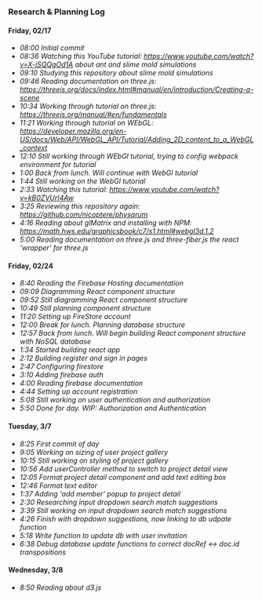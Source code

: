 

### Research & Planning Log

#### Friday, 02/17

* _08:00 Initial commit_
* _08:36 Watching this YouTube tutorial: https://www.youtube.com/watch?v=X-iSQQgOd1A about ant and slime mold simulations_
* _09:10 Studying this repository about slime mold simulations_
* _09:46 Reading documentation on three.js: https://threejs.org/docs/index.html#manual/en/introduction/Creating-a-scene_
* _10:34 Working through tutorial on three.js: https://threejs.org/manual/#en/fundamentals_
* _11:21 Working through tutorial on WEbGL: https://developer.mozilla.org/en-US/docs/Web/API/WebGL_API/Tutorial/Adding_2D_content_to_a_WebGL_context_
* _12:10 Still working through WEbGl tutorial, trying to config webpack environment for tutorial_
* _1:00 Back from lunch. Will continue with WebGl tutorial_
* _1:44 Still working on the WebGl tutorial_
* _2:33 Watching this tutorial: https://www.youtube.com/watch?v=kB0ZVUrI4Aw_
* _3:25 Reviewing this repository again: https://github.com/nicoptere/physarum_
* _4:16 Reading about glMatrix and installing with NPM: https://math.hws.edu/graphicsbook/c7/s1.html#webgl3d.1.2_
* _5:00 Reading documentation on three.js and three-fiber.js the react 'wrapper' for three.js_

#### Friday, 02/24

* _8:40 Reading the Firebase Hosting documentation_
* _09:09 Diagramming React component structure_ 
* _09:52 Still diagramming React component structure_
* _10:49 Still planning component structure_ 
* _11:20 Setting up FireStore account_ 
* _12:00 Break for lunch. Planning database structure_
* _12:57 Back from lunch. Will begin building React component structure with NoSQL database_
* _1:34 Started building react app_
* _2:12 Building register and sign in pages_
* _2:47 Configuring firestore_
* _3:10 Adding firebase auth_
* _4:00 Reading firebase documentation_
* _4:44 Setting up account registration_
* _5:08 Still working on user authentication and authorization_
* _5:50 Done for day. WIP: Authorization and Authentication_

#### Tuesday, 3/7

* _8:25 First commit of day_
* _9:05 Working on sizing of user project gallery_
* _10:15 Still working on styling of project gallery_
* _10:56 Add userController method to switch to project detail view_
* _12:05 Format project detail component and add text editing box_
* _12:46 Format text editor_
* _1:37 Adding 'add member' popup to project detail_
* _2:30 Researching input dropdown search match suggestions_
* _3:39 Still working on input dropdown search match suggestions_
* _4:26 Finish with dropdown suggestions, now linking to db udpate function_
* _5:18 Write function to update db with user invitation_
* _6:38 Debug database update functions to correct docRef <-> doc.id transpositions_

#### Wednesday, 3/8

* _8:50 Reading about d3.js_